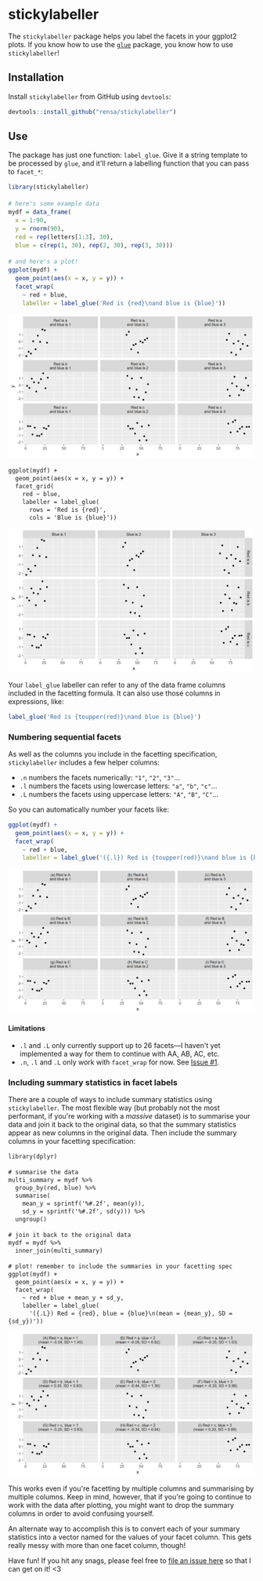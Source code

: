 # stickylabeller

The `stickylabeller` package helps you label the facets in your ggplot2 plots. If you know how to use the [`glue`](https://cran.r-project.org/web/packages/glue/index.html) package, you know how to use `stickylabeller`!

## Installation

Install `stickylabeller` from GitHub using `devtools`:

```r
devtools::install_github("rensa/stickylabeller")
```

## Use

The package has just one function: `label_glue`. Give it a string template to be processed by `glue`, and it'll return a labelling function that you can pass to `facet_*`:

```r
library(stickylabeller)

# here's some example data
mydf = data_frame(
  x = 1:90,
  y = rnorm(90),
  red = rep(letters[1:3], 30),
  blue = c(rep(1, 30), rep(2, 30), rep(3, 30)))

# and here's a plot!
ggplot(mydf) +
  geom_point(aes(x = x, y = y)) +
  facet_wrap(
    ~ red + blue,
    labeller = label_glue('Red is {red}\nand blue is {blue}'))
```

![facet_wrap labelled with two facet column values](man/figures/example1.png)

```
ggplot(mydf) +
  geom_point(aes(x = x, y = y)) +
  facet_grid(
    red ~ blue,
    labeller = label_glue(
      rows = 'Red is {red}',
      cols = 'Blue is {blue}'))
```

![facet_grid labelled with one facet column value on each margin](man/figures/example2.png)

Your `label_glue` labeller can refer to any of the data frame columns included in the facetting formula. It can also use those columns in expressions, like:

```r
label_glue('Red is {toupper(red)}\nand blue is {blue}')
```

### Numbering sequential facets

As well as the columns you include in the facetting specification, `stickylabeller` includes a few helper columns:

- `.n` numbers the facets numerically: `"1"`, `"2"`, `"3"`...
- `.l` numbers the facets using lowercase letters: `"a"`, `"b"`, `"c"`...
- `.L` numbers the facets using uppercase letters: `"A"`, `"B"`, `"C"`...

So you can automatically number your facets like:

```r
ggplot(mydf) +
  geom_point(aes(x = x, y = y)) +
  facet_wrap(
    ~ red + blue,
    labeller = label_glue('({.l}) Red is {toupper(red)}\nand blue is {blue}'))
```

![facet_wrap labelled with two facet column values and numbered (a), (b), (c), ...](man/figures/example3.png)

#### Limitations

* `.l` and `.L` only currently support up to 26 facets—I haven't yet implemented a way for them to continue with AA, AB, AC, etc.
* `.n`, `.l` and `.L` only work with `facet_wrap` for now. See [Issue #1](https://github.com/rensa/stickylabeller/issues/1).

### Including summary statistics in facet labels

There are a couple of ways to include summary statistics using `stickylabeller`. The most flexible way (but probably not the most performant, if you're working with a _massive_ dataset) is to summarise your data and join it back to the original data, so that the summary statistics appear as new columns in the original data. Then include the summary columns in your facetting specification:

```
library(dplyr)

# summarise the data
multi_summary = mydf %>%
  group_by(red, blue) %>%
  summarise(
    mean_y = sprintf('%#.2f', mean(y)),
    sd_y = sprintf('%#.2f', sd(y))) %>%
  ungroup()

# join it back to the original data
mydf = mydf %>%
  inner_join(multi_summary)

# plot! remember to include the summaries in your facetting spec
ggplot(mydf) +
  geom_point(aes(x = x, y = y)) +
  facet_wrap(
    ~ red + blue + mean_y + sd_y,
    labeller = label_glue(
      '({.L}) Red = {red}, blue = {blue}\n(mean = {mean_y}, SD = {sd_y})'))

```

![facet_wrap labelled with two facet column values and two summary statistics, each numbered (a), (b), (c), ...](man/figures/example4.png)

This works even if you're facetting by multiple columns and summarising by multiple columns. Keep in mind, however, that if you're going to continue to work with the data after plotting, you might want to drop the summary columns in order to avoid confusing yourself.

An alternate way to accomplish this is to convert each of your summary statistics into a vector named for the values of your facet column. This gets really messy with more than one facet column, though!

Have fun! If you hit any snags, please feel free to [file an issue here](https://github.com/rensa/stickylabeller/issues) so that I can get on it! <3
